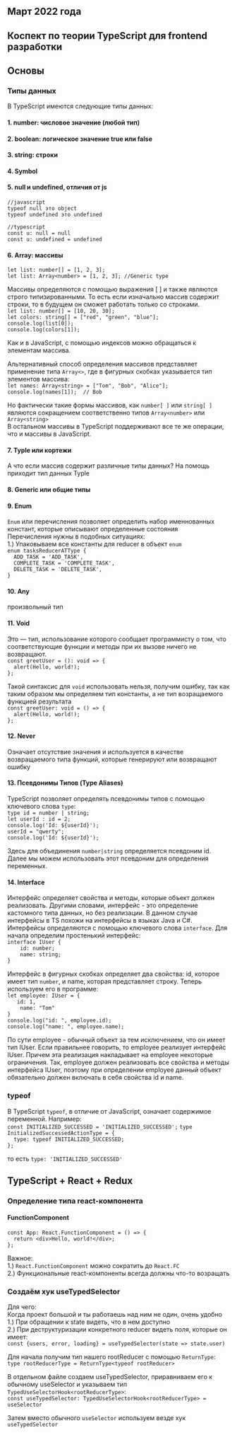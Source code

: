## Март 2022 года
## Коспект по теории TypeScript для frontend разработки

## Основы
### Типы данных
В TypeScript имеются следующие типы данных:  
#### 1. number: числовое значение (любой тип)  
#### 2. boolean: логическое значение true или false  
#### 3. string: строки  
#### 4. Symbol  
#### 5. null и undefined, отличия от js
`//javascript`  
`typeof null это object`  
`typeof undefined это undefined`  

`//typescript`  
`const u: null = null`  
`const u: undefined = undefined`  

#### 6. Array: массивы  
`let list: number[] = [1, 2, 3];`  
`let list: Array<number> = [1, 2, 3]; //Generic type`  

Массивы определяются с помощью выражения [ ] и также являются строго типизированными. То есть если изначально массив содержит строки, то в будущем он сможет работать только со строками.  
`let list: number[] = [10, 20, 30];`  
`let colors: string[] = ["red", "green", "blue"];`  
`console.log(list[0]);`  
`console.log(colors[1]);`  

Как и в JavaScript, с помощью индексов можно обращаться к элементам массива.  

Альтернативный способ определения массивов представляет применение типа `Array<>`, где в фигурных скобках указывается тип элементов массива:  
`let names: Array<string> = ["Tom", "Bob", "Alice"];`  
`console.log(names[1]);  // Bob`  

Но фактически такие формы массивов, как `number[ ]` или `string[ ]` являются сокращением соответственно типов `Array<number>` или `Array<string>`  
В остальном массивы в TypeScript поддерживают все те же операции, что и массивы в JavaScript.  

#### 7. Typle или кортежи
А что если массив содержит различные типы данных? На помощь приходит тип данных Typle  

#### 8. Generic или общие типы

#### 9. Enum
`Enum` или перечисления позволяет определить набор именнованных констант, которые описывают определенные состояния  
Перечисления нужны в подобных ситуациях:  
1.) Упаковываем все константы для reducer в объект `enum`  
`enum tasksReducerATType {`  
`  ADD_TASK = 'ADD_TASK',`  
`  COMPLETE_TASK = 'COMPLETE_TASK',`  
`  DELETE_TASK = 'DELETE_TASK',`  
`}`  

#### 10. Any
произвольный тип  

#### 11. Void
Это — тип, использование которого сообщает программисту о том, что соответствующие функции и методы при их вызове ничего не возвращают.  
`const greetUser = (): void => {`  
`  alert(Hello, world!);`  
`};`  

Такой синтаксис для `void` использовать нельзя, получим ошибку, так как таким образом мы определяем тип константы, а не тип возращаемого функцией результата  
`const greetUser: void = () => {`  
`  alert(Hello, world!);`  
`};`  

#### 12. Never  
Означает отсутствие значения и используется в качестве возвращаемого типа функций, которые генерируют или возвращают ошибку  

#### 13. Псевдонимы Типов (Type Aliases)
TypeScript позволяет определять псевдонимы типов с помощью ключевого слова `type`:  
`type id = number | string;`  
`let userId : id = 2;`  
`console.log('Id: ${userId}');`  
`userId = "qwerty";`  
`console.log('Id: ${userId}');`  

Здесь для объединения `number|string` определяется псевдоним id. Далее мы можем использовать этот псевдоним для определения переменных.  


#### 14. Interface  
Интерфейс определяет свойства и методы, которые объект должен реализовать. Другими словами, интерфейс - это определение кастомного типа данных, но без реализации. В данном случае интерфейсы в TS похожи на интерфейсы в языках Java и C#. Интерфейсы определяются с помощью ключевого слова `interface`. Для начала определим простенький интерфейс:  
`interface IUser {`  
`    id: number;`  
`    name: string;`  
`}`  

Интерфейс в фигурных скобках определяет два свойства: id, которое имеет тип `number`, и name, которая представляет строку. Теперь используем его в программе:  
`let employee: IUser = {`  
`    id: 1, `  
`    name: "Tom"`  
`}`  
`console.log("id: ", employee.id);`  
`console.log("name: ", employee.name);`  

По сути employee - обычный объект за тем исключением, что он имеет тип IUser. Если правильнее говорить, то employee реализует интерфейс IUser. Причем эта реализация накладывает на employee некоторые ограничения. Так, employee должен реализовать все свойства и методы интерфейса IUser, поэтому при определении employee данный объект обязательно должен включать в себя свойства id и name.  

### typeof
В TypeScript `typeof`, в отличие от JavaScript, означает содержимое переменной. Например:  
`const INITIALIZED_SUCCESSED = 'INITIALIZED_SUCCESSED';`
`type InitializedSuccessedActionType = {`  
`  type: typeof INITIALIZED_SUCCESSED;`  
`};`  

то есть `type: 'INITIALIZED_SUCCESSED'`  

## TypeScript + React + Redux
### Определение типа react-компонента
#### FunctionComponent
`const App: React.FunctionComponent = () => {`  
`  return <div>Hello, world!</div>;`  
`};`  

Важное:  
1.) `React.FunctionComponent` можно сократить до `React.FC`  
2.) Функциональные react-компоненты всегда должны что-то возращать  

### Создаём хук useTypedSelector
Для чего:  
Когда проект большой и ты работаешь над ним не один, очень удобно 
1.) При обращении к state видеть, что в нем доступно  
2.) При деструктуризации конкретного reducer видеть поля, которые он имеет:  
`const {users, error, loading} = useTypedSelector(state => state.user)`  

Для начала получим тип нашего rootReducer с помощью `ReturnType`:  
`type rootReducerType = ReturnType<typeof rootReducer>`  

В отдельном файле создаем useTypedSelector, приравниваем его к обычному useSelector и указываем тип 
`TypedUseSelectorHook<rootReducerType>`:  
`const useTypedSelector: TypedUseSelectorHook<rootReducerType> = useSelector`  

Затем вместо обычного `useSelector` используем везде хук `useTypedSelector`  